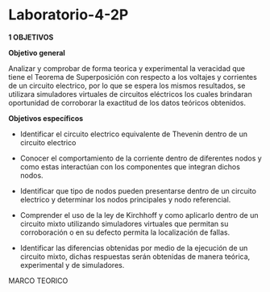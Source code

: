 # Laboratorio-4-2P
**1 OBJETIVOS** 

**Objetivo general**

Analizar y comprobar de forma teorica y experimental la veracidad que tiene el Teorema de Superposición con respecto a los voltajes y corrientes de un circuito electrico, por lo que se espera los mismos resultados, se utilizara simuladores virtuales de circuitos eléctricos los cuales brindaran oportunidad de corroborar la exactitud de los datos teóricos obtenidos.

**Objetivos específicos**

* Identificar el circuito electrico equivalente de Thevenin dentro de un circuito electrico

* Conocer el comportamiento de la corriente dentro de diferentes nodos y como estas interactúan con los componentes que integran dichos nodos.

* Identificar que tipo de nodos pueden presentarse dentro de un circuito electrico y determinar los nodos principales y nodo referencial.

* Comprender el uso de la ley de Kirchhoff y como aplicarlo dentro de un circuito mixto utilizando simuladores virtuales que permitan su corroboración o en su defecto permita la localización de fallas.

* Identificar las diferencias obtenidas por medio de la ejecución de un circuito mixto, dichas respuestas serán obtenidas de manera teórica, experimental y de simuladores.

MARCO TEORICO
